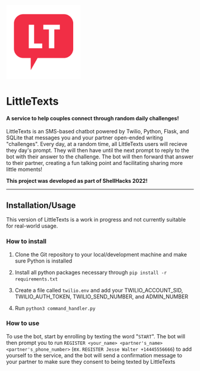 <img src="https://github.com/sohalsdr/LittleTexts/raw/main/LT_Bubble_Logo.png" alt="drawing" width="200"/>

# LittleTexts

#### A service to help couples connect through random daily challenges!

LittleTexts is an SMS-based chatbot powered by Twilio, Python, Flask, and SQLite that messages you and your partner open-ended writing "challenges". Every day, at a random time, all LittleTexts users will recieve they day's prompt. They will then have until the next prompt to reply to the bot with their answer to the challenge. The bot will then forward that answer to their partner, creating a fun talking point and facilitating sharing more little moments!

**This project was developed as part of ShellHacks 2022!**

---

## Installation/Usage

This version of LittleTexts is a work in progress and not currently suitable for real-world usage. 

### How to install

1. Clone the Git repository to your local/development machine and make sure Python is installed

2. Install all python packages necessary through `pip install -r requirements.txt`

3. Create a file called `twilio.env` and add your TWILIO_ACCOUNT_SID, TWILIO_AUTH_TOKEN, TWILIO_SEND_NUMBER, and ADMIN_NUMBER

4. Run `python3 command_handler.py`

### How to use

To use the bot, start by enrolling by texting the word "`START`". The bot will then prompt you to run `REGISTER <your_name> <partner's_name> <partner's_phone_number>` (ex. `REGISTER Jesse Walter +14445556666`) to add yourself to the service, and the bot will send a confirmation message to your partner to make sure they consent to being texted by LittleTexts
